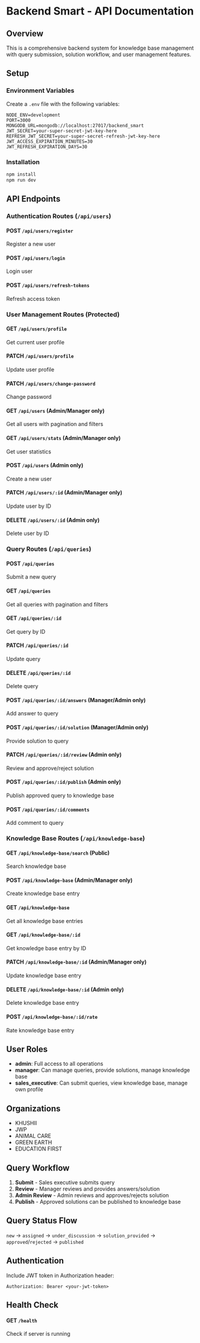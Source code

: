 # Backend Smart - API Documentation

## Overview
This is a comprehensive backend system for knowledge base management with query submission, solution workflow, and user management features.

## Setup

### Environment Variables
Create a `.env` file with the following variables:
```
NODE_ENV=development
PORT=3000
MONGODB_URL=mongodb://localhost:27017/backend_smart
JWT_SECRET=your-super-secret-jwt-key-here
REFRESH_JWT_SECRET=your-super-secret-refresh-jwt-key-here
JWT_ACCESS_EXPIRATION_MINUTES=30
JWT_REFRESH_EXPIRATION_DAYS=30
```

### Installation
```bash
npm install
npm run dev
```

## API Endpoints

### Authentication Routes (`/api/users`)

#### POST `/api/users/register`
Register a new user

#### POST `/api/users/login`
Login user

#### POST `/api/users/refresh-tokens`
Refresh access token

### User Management Routes (Protected)

#### GET `/api/users/profile`
Get current user profile

#### PATCH `/api/users/profile`
Update user profile

#### PATCH `/api/users/change-password`
Change password

#### GET `/api/users` (Admin/Manager only)
Get all users with pagination and filters

#### GET `/api/users/stats` (Admin/Manager only)
Get user statistics

#### POST `/api/users` (Admin only)
Create a new user

#### PATCH `/api/users/:id` (Admin/Manager only)
Update user by ID

#### DELETE `/api/users/:id` (Admin only)
Delete user by ID

### Query Routes (`/api/queries`)

#### POST `/api/queries`
Submit a new query

#### GET `/api/queries`
Get all queries with pagination and filters

#### GET `/api/queries/:id`
Get query by ID

#### PATCH `/api/queries/:id`
Update query

#### DELETE `/api/queries/:id`
Delete query

#### POST `/api/queries/:id/answers` (Manager/Admin only)
Add answer to query

#### POST `/api/queries/:id/solution` (Manager/Admin only)
Provide solution to query

#### PATCH `/api/queries/:id/review` (Admin only)
Review and approve/reject solution

#### POST `/api/queries/:id/publish` (Admin only)
Publish approved query to knowledge base

#### POST `/api/queries/:id/comments`
Add comment to query

### Knowledge Base Routes (`/api/knowledge-base`)

#### GET `/api/knowledge-base/search` (Public)
Search knowledge base

#### POST `/api/knowledge-base` (Admin/Manager only)
Create knowledge base entry

#### GET `/api/knowledge-base`
Get all knowledge base entries

#### GET `/api/knowledge-base/:id`
Get knowledge base entry by ID

#### PATCH `/api/knowledge-base/:id` (Admin/Manager only)
Update knowledge base entry

#### DELETE `/api/knowledge-base/:id` (Admin only)
Delete knowledge base entry

#### POST `/api/knowledge-base/:id/rate`
Rate knowledge base entry



## User Roles

- **admin**: Full access to all operations
- **manager**: Can manage queries, provide solutions, manage knowledge base
- **sales_executive**: Can submit queries, view knowledge base, manage own profile

## Organizations

- KHUSHII
- JWP  
- ANIMAL CARE
- GREEN EARTH
- EDUCATION FIRST

## Query Workflow

1. **Submit** - Sales executive submits query
2. **Review** - Manager reviews and provides answers/solution
3. **Admin Review** - Admin reviews and approves/rejects solution
4. **Publish** - Approved solutions can be published to knowledge base

## Query Status Flow

`new` → `assigned` → `under_discussion` → `solution_provided` → `approved`/`rejected` → `published`

## Authentication

Include JWT token in Authorization header:
```
Authorization: Bearer <your-jwt-token>
```

## Health Check

#### GET `/health`
Check if server is running 